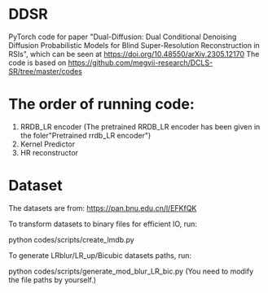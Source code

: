 # DDSR
PyTorch code for paper "Dual-Diffusion: Dual Conditional Denoising Diffusion Probabilistic Models for Blind Super-Resolution Reconstruction in RSIs", which can be seen at https://doi.org/10.48550/arXiv.2305.12170
The code is based on https://github.com/megvii-research/DCLS-SR/tree/master/codes

# The order of running code:
1. RRDB_LR encoder (The pretrained RRDB_LR encoder has been given in the foler"Pretrained rrdb_LR encoder")
2. Kernel Predictor
3. HR reconstructor

# Dataset
The datasets are from:
https://pan.bnu.edu.cn/l/EFKfQK 

To transform datasets to binary files for efficient IO, run:

python codes/scripts/create_lmdb.py

To generate LRblur/LR_up/Bicubic datasets paths, run:

python codes/scripts/generate_mod_blur_LR_bic.py
(You need to modify the file paths by yourself.)
